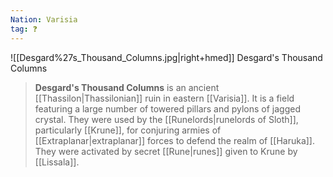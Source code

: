 ```yaml
---
Nation: Varisia
tag: ❓
---
```

![[Desgard%27s_Thousand_Columns.jpg|right+hmed]] 
 Desgard's Thousand Columns
> **Desgard's Thousand Columns** is an ancient [[Thassilon|Thassilonian]] ruin in eastern [[Varisia]]. It is a field featuring a large number of towered pillars and pylons of jagged crystal. They were used by the [[Runelords|runelords of Sloth]], particularly [[Krune]], for conjuring armies of [[Extraplanar|extraplanar]] forces to defend the realm of [[Haruka]]. They were activated by secret [[Rune|runes]] given to Krune by [[Lissala]].









